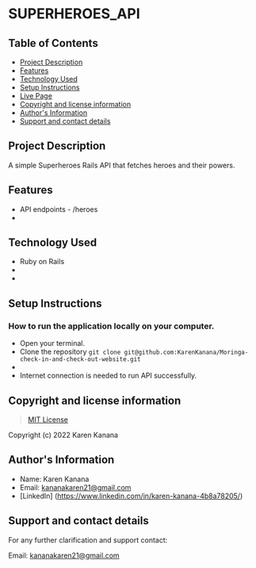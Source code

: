 # SUPERHEROES_API

## Table of Contents
- [Project Description](#project-description)
- [Features](#features)
- [Technology Used](#technology-used)
- [Setup Instructions](#setup-instructions)
- [Live Page](#live-page)
- [Copyright and license information](#copyright-and-license-information)
- [Author's Information](#authors-information)
- [Support and contact details](#support-and-contact-details)


## Project Description
A simple Superheroes Rails API that fetches heroes and their powers.

## Features
- API endpoints - /heroes
- 



## Technology Used
- Ruby on Rails
- 
- 


## Setup Instructions

### How to run the application locally on your computer.
- Open your terminal.
- Clone the repository `git clone git@github.com:KarenKanana/Moringa-check-in-and-check-out-website.git`
- 
- Internet connection is needed to run API successfully.


## Copyright and license information
> [MIT License](https://github.com/KarenKanana/Moringa-check-in-and-check-out-website/new/check-in-check-out-form)

Copyright (c) 2022 Karen Kanana


## Author's Information
- Name: Karen Kanana 
- Email: kananakaren21@gmail.com
- [LinkedIn] (https://www.linkedin.com/in/karen-kanana-4b8a78205/)



## Support and contact details
For any further clarification and support contact:

Email: kananakaren21@gmail.com

